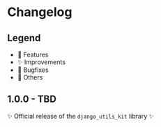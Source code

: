 # Changelog

## Legend

- 🚀 Features
- ✨ Improvements
- 🐞 Bugfixes
- 🔧 Others

## 1.0.0 - TBD

✨ Official release of the `django_utils_kit` library ✨
